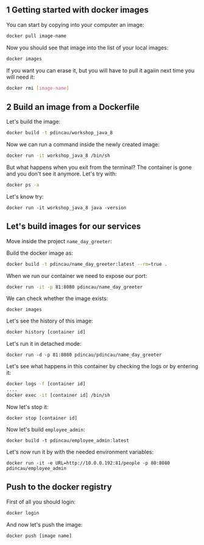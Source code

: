 ## 1 Getting started with docker images ###
You can start by copying into your computer an image:

```sh
docker pull image-name
```

Now you should see that image into the list of your local images:

```sh
docker images
```

If you want you can erase it, but you will have to pull it agaiin next time you will need it:

```sh
docker rmi [image-name]
```

## 2 Build an image from a Dockerfile ###

Let's build the image:

```sh
docker build -t pdincau/workshop_java_8
```

Now we can run a command inside the newly created image:

```sh
docker run -it workshop_java_8 /bin/sh
```

But what happens when you exit from the terminal? The container is gone
and you don't see it anymore. Let's try with:

```sh
docker ps -a
```

Let's know try:

```
docker run -it workshop_java_8 java -version
```

## Let's build images for our services ##

Move inside the project ```name_day_greeter```:

Build the docker image as:

```sh
docker build -t pdincau/name_day_greeter:latest --rm=true .
```

When we run our container we need to expose our port:

```sh
docker run -it -p 81:8080 pdincau/name_day_greeter
```

We can check whether the image exists:

```
docker images
```

Let's see the history of this image:

```sh
docker history [container id]
```

Let's run it in detached mode:

```
docker run -d -p 81:8080 pdincau/pdincau/name_day_greeter
```

Let's see what happens in this container by checking the logs or by entering it:

```sh
docker logs -f [container id]
....
docker exec -it [container id] /bin/sh
```

Now let's stop it:

```
docker stop [container id]
```

Now let's build ```employee_admin```:

```
docker build -t pdincau/employee_admin:latest
```

Let's now run it by with the needed environment variables:

```
docker run -it -e URL=http://10.0.0.192:81/people -p 80:8080 pdincau/employee_admin
```

## Push to the docker registry

First of all you should login:

```sh
docker login
```

And now let's push the image:

```sh
docker push [image name]
```

